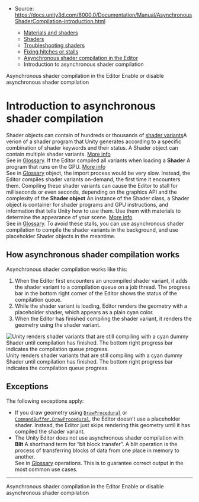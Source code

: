 * Source: https://docs.unity3d.com/6000.0/Documentation/Manual/AsynchronousShaderCompilation-introduction.html

  * [Materials and shaders](https://docs.unity3d.com/6000.0/Documentation/Manual/materials-and-shaders.html)
  * [Shaders](https://docs.unity3d.com/6000.0/Documentation/Manual/Shaders.html)
  * [Troubleshooting shaders](https://docs.unity3d.com/6000.0/Documentation/Manual/shader-troubleshooting.html)
  * [Fixing hitches or stalls](https://docs.unity3d.com/6000.0/Documentation/Manual/shader-reduce-stalling.html)
  * [Asynchronous shader compilation in the Editor](https://docs.unity3d.com/6000.0/Documentation/Manual/AsynchronousShaderCompilation.html)
  * Introduction to asynchronous shader compilation


[](https://docs.unity3d.com/6000.0/Documentation/Manual/AsynchronousShaderCompilation.html)
Asynchronous shader compilation in the Editor
[](https://docs.unity3d.com/6000.0/Documentation/Manual/AsynchronousShaderCompilation-enable-or-disable.html)
Enable or disable asynchronous shader compilation
# Introduction to asynchronous shader compilation
Shader objects can contain of hundreds or thousands of [shader variants](https://docs.unity3d.com/6000.0/Documentation/Manual/shader-variants.html)A verion of a shader program that Unity generates according to a specific combination of shader keywords and their status. A Shader object can contain multiple shader variants. [More info](https://docs.unity3d.com/6000.0/Documentation/Manual/shader-variants.html)  
See in [Glossary](https://docs.unity3d.com/6000.0/Documentation/Manual/Glossary.html#Shadervariant). If the Editor compiled all variants when loading a **Shader** A program that runs on the GPU. [More info](https://docs.unity3d.com/6000.0/Documentation/Manual/Shaders.html)  
See in [Glossary](https://docs.unity3d.com/6000.0/Documentation/Manual/Glossary.html#Shader) object, the import process would be very slow. Instead, the Editor compiles shader variants on-demand, the first time it encounters them.
Compiling these shader variants can cause the Editor to stall for milliseconds or even seconds, depending on the graphics API and the complexity of the **Shader object** An instance of the Shader class, a Shader object is container for shader programs and GPU instructions, and information that tells Unity how to use them. Use them with materials to determine the appearance of your scene. [More info](https://docs.unity3d.com/6000.0/Documentation/Manual/shader-objects.html)  
See in [Glossary](https://docs.unity3d.com/6000.0/Documentation/Manual/Glossary.html#Shaderobject). To avoid these stalls, you can use asynchronous shader compilation to compile the shader variants in the background, and use placeholder Shader objects in the meantime.
## How asynchronous shader compilation works
Asynchronous shader compilation works like this:
  1. When the Editor first encounters an uncompiled shader variant, it adds the shader variant to a compilation queue on a job thread. The progress bar in the bottom right corner of the Editor shows the status of the compilation queue.
  2. While the shader variant is loading, Editor renders the geometry with a placeholder shader, which appears as a plain cyan color.
  3. When the Editor has finished compiling the shader variant, it renders the geometry using the shader variant.

![Unity renders shader variants that are still compiling with a cyan dummy Shader until compilation has finished. The bottom right progress bar indicates the compilation queue progress.](https://docs.unity3d.com/6000.0/Documentation/uploads/Main/cyan_dummy_shaders.png) Unity renders shader variants that are still compiling with a cyan dummy Shader until compilation has finished. The bottom right progress bar indicates the compilation queue progress.
## Exceptions
The following exceptions apply:
  * If you draw geometry using [`DrawProcedural`](https://docs.unity3d.com/6000.0/Documentation/ScriptReference/Graphics.DrawProcedural.html) or [`CommandBuffer.DrawProcedural`](https://docs.unity3d.com/6000.0/Documentation/ScriptReference/Rendering.CommandBuffer.DrawProcedural.html), the Editor doesn’t use a placeholder shader. Instead, the Editor just skips rendering this geometry until it has compiled the shader variant.
  * The Unity Editor does not use asynchronous shader compilation with **Blit** A shorthand term for “bit block transfer”. A blit operation is the process of transferring blocks of data from one place in memory to another.  
See in [Glossary](https://docs.unity3d.com/6000.0/Documentation/Manual/Glossary.html#blit) operations. This is to guarantee correct output in the most common use cases.


* * *
[](https://docs.unity3d.com/6000.0/Documentation/Manual/AsynchronousShaderCompilation.html)
Asynchronous shader compilation in the Editor
[](https://docs.unity3d.com/6000.0/Documentation/Manual/AsynchronousShaderCompilation-enable-or-disable.html)
Enable or disable asynchronous shader compilation
